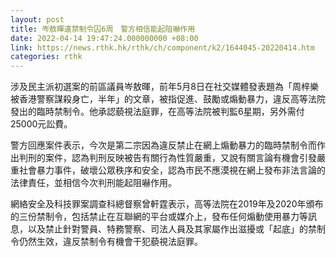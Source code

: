 ```yaml
---
layout: post
title: 岑敖暉違禁制令囚6周　警方相信能起阻嚇作用
date: 2022-04-14 19:47:24.000000000 +08:00
link: https://news.rthk.hk/rthk/ch/component/k2/1644045-20220414.htm
categories: rthk
---
```


涉及民主派初選案的前區議員岑敖暉，前年5月8日在社交媒體發表題為「周梓樂被香港警察謀殺身亡，半年」的文章，被指促進、鼓勵或煽動暴力，違反高等法院發出的臨時禁制令。他承認藐視法庭罪，在高等法院被判監6星期，另外需付25000元訟費。

警方回應案件表示，今次是第二宗因為違反禁止在網上煽動暴力的臨時禁制令而作出判刑的案件，認為判刑反映被告有關行為性質嚴重，又說有關言論有機會引發嚴重社會暴力事件，破壞公眾秩序和安全，認為巿民不應漠視在網上發布非法言論的法律責任，並相信今次判刑能起阻嚇作用。

網絡安全及科技罪案調查科總督察曾軒霆表示，高等法院在2019年及2020年頒布的三份禁制令，包括禁止在互聯網的平台或媒介上，發布任何煽動使用暴力等訊息，以及禁止針對警員、特務警察、司法人員及其家屬作出滋擾或「起底」的禁制令仍然生效，違反禁制令有機會干犯藐視法庭罪。

